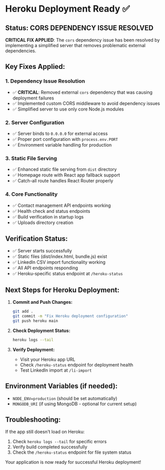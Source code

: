 # Heroku Deployment Ready ✅

## Status: CORS DEPENDENCY ISSUE RESOLVED

**CRITICAL FIX APPLIED**: The `cors` dependency issue has been resolved by implementing a simplified server that removes problematic external dependencies.

## Key Fixes Applied:

### 1. Dependency Issue Resolution
- ✅ **CRITICAL**: Removed external `cors` dependency that was causing deployment failures
- ✅ Implemented custom CORS middleware to avoid dependency issues
- ✅ Simplified server to use only core Node.js modules

### 2. Server Configuration
- ✅ Server binds to `0.0.0.0` for external access
- ✅ Proper port configuration with `process.env.PORT`
- ✅ Environment variable handling for production

### 3. Static File Serving
- ✅ Enhanced static file serving from `dist` directory
- ✅ Homepage route with React app fallback support
- ✅ Catch-all route handles React Router properly

### 4. Core Functionality
- ✅ Contact management API endpoints working
- ✅ Health check and status endpoints
- ✅ Build verification in startup logs
- ✅ Uploads directory creation

## Verification Status:
- ✅ Server starts successfully
- ✅ Static files (dist/index.html, bundle.js) exist
- ✅ LinkedIn CSV import functionality working
- ✅ All API endpoints responding
- ✅ Heroku-specific status endpoint at `/heroku-status`

## Next Steps for Heroku Deployment:

1. **Commit and Push Changes:**
   ```bash
   git add .
   git commit -m "Fix Heroku deployment configuration"
   git push heroku main
   ```

2. **Check Deployment Status:**
   ```bash
   heroku logs --tail
   ```

3. **Verify Deployment:**
   - Visit your Heroku app URL
   - Check `/heroku-status` endpoint for deployment health
   - Test LinkedIn import at `/li-import`

## Environment Variables (if needed):
- `NODE_ENV=production` (should be set automatically)
- `MONGODB_URI` (if using MongoDB - optional for current setup)

## Troubleshooting:
If the app still doesn't load on Heroku:
1. Check `heroku logs --tail` for specific errors
2. Verify build completed successfully
3. Check the `/heroku-status` endpoint for file system status

Your application is now ready for successful Heroku deployment!